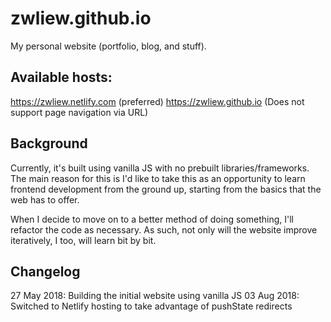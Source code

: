 # zwliew.github.io

My personal website (portfolio, blog, and stuff).

## Available hosts:
https://zwliew.netlify.com (preferred)
https://zwliew.github.io (Does not support page navigation via URL)

## Background
Currently, it's built using vanilla JS with no prebuilt libraries/frameworks.
The main reason for this is I'd like to take this as an opportunity to learn
frontend development from the ground up, starting from the basics that the
web has to offer.

When I decide to move on to a better method of doing something, I'll refactor
the code as necessary. As such, not only will the website improve iteratively,
I too, will learn bit by bit.

## Changelog
27 May 2018: Building the initial website using vanilla JS
03 Aug 2018: Switched to Netlify hosting to take advantage of pushState redirects
